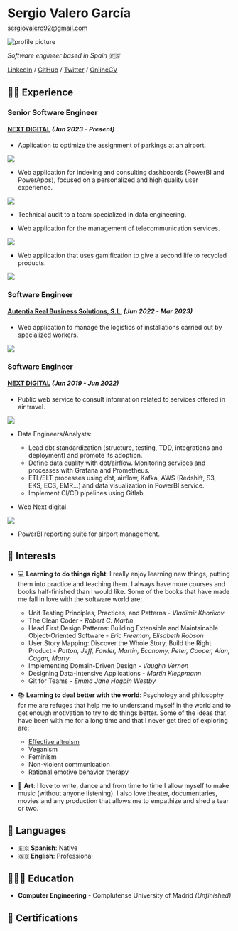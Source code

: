 <link rel="stylesheet" href="{{ site.baseurl }}/assets/css/main.css">

<div class="title">
  <div>
    <h1 style="margin-bottom: 0.5rem">Sergio Valero García</h1>
    <a href="mailto:sergiovalero92@gmail.com">sergiovalero92@gmail.com</a>
    <p></p>
  </div>
  <img class="avatar" src="{{ site.baseurl }}/assets/images/profile.png" alt="profile picture" />
</div>

_Software engineer based in Spain 🇪🇸_

[LinkedIn](https://www.linkedin.com/in/sergio-valero-garcia/) / [GitHub](https://github.com/sergiovalerogarcia/) / [Twitter](https://twitter.com/devegloper/) / [OnlineCV](https://sergiovalerogarcia.github.io/cv/)


## 👩‍💻 Experience

### Senior Software Engineer
#### [NEXT DIGITAL](https://www.nextdigital.es) _(Jun 2023 - Present)_

- Application to optimize the assignment of parkings at an airport.
<div class="skills" style="width: 11rem">
  <img src="https://skillicons.dev/icons?i=java,maven,spring,ts,react,vite,materialui,postgres,aws,figma,gitlab" />
</div>

- Web application for indexing and consulting dashboards (PowerBI and PowerApps), focused on a personalized and high quality user experience.
<div class="skills" style="width: 11rem">
  <img src="https://skillicons.dev/icons?i=java,maven,spring,ts,react,vite,materialui,postgres,aws,figma,gitlab" />
</div>

- Technical audit to a team specialized in data engineering.

- Web application for the management of telecommunication services.
<div class="skills" style="width: 7rem">
  <img src="https://skillicons.dev/icons?i=java,maven,spring,kubernetes,azure,ts,react" />
</div>

- Web application that uses gamification to give a second life to recycled products.
<div class="skills" style="width: 4rem; margin-bottom: 20px">
  <img src="https://skillicons.dev/icons?i=vue,gcp,azure,vuetify" />
</div>

### Software Engineer
#### [Autentia Real Business Solutions, S.L.](https://www.autentia.com/) _(Jun 2022 - Mar 2023)_

- Web application to manage the logistics of installations carried out by specialized workers.
<div class="skills" style="width: 10rem; margin-bottom: 20px">
  <img src="https://skillicons.dev/icons?i=kotlin,maven,angular,kubernetes,aws,grafana,postgres,github,gitlab,figma" />
</div>

### Software Engineer
#### [NEXT DIGITAL](https://www.nextdigital.es) _(Jun 2019 - Jun 2022)_

- Public web service to consult information related to services offered in air travel.
<div class="skills" style="width: 6rem">
  <img src="https://skillicons.dev/icons?i=python,fastapi,kubernetes,gitlab,aws,grafana" />
</div>

- Data Engineers/Analysts:
  - Lead dbt standardization (structure, testing, TDD, integrations and deployment) and promote its adoption.
  - Define data quality with dbt/airflow. Monitoring services and processes with Grafana and Prometheus.
  - ETL/ELT processes using dbt, airflow, Kafka, AWS (Redshift, S3, EKS, ECS, EMR...) and data visualization in PowerBI service.
  - Implement CI/CD pipelines using Gitlab.

- Web Next digital.
<div class="skills" style="width: 4rem">
  <img src="https://skillicons.dev/icons?i=nuxtjs,jest,gitlab,kubernetes" />
</div>

- PowerBI reporting suite for airport management.
  
## 🥰 Interests

- 💻 **Learning to do things right**: I really enjoy learning new things, putting them into practice and teaching them. I always have more courses and books half-finished than I would like. Some of the books that have made me fall in love with the software world are:
  - Unit Testing Principles, Practices, and Patterns - _Vladimir Khorikov_
  - The Clean Coder - _Robert C. Martin_
  - Head First Design Patterns: Building Extensible and Maintainable Object-Oriented Software - _Eric Freeman, Elisabeth Robson_
  - User Story Mapping: Discover the Whole Story, Build the Right Product - _Patton, Jeff, Fowler, Martin, Economy, Peter, Cooper, Alan, Cagan, Marty_
  - Implementing Domain-Driven Design - _Vaughn Vernon_
  - Designing Data-Intensive Applications - _Martin Kleppmann_
  - Git for Teams - _Emma Jane Hogbin Westby_

- 📚 **Learning to deal better with the world**: Psychology and philosophy for me are refuges that help me to understand myself in the world and to get enough motivation to try to do things better. Some of the ideas that have been with me for a long time and that I never get tired of exploring are:
  - [Effective altruism](https://www.effectivealtruism.org/)
  - Veganism
  - Feminism
  - Non-violent communication
  - Rational emotive behavior therapy

- 💃 **Art**: I love to write, dance and from time to time I allow myself to make music (without anyone listening). I also love theater, documentaries, movies and any production that allows me to empathize and shed a tear or two.

## 💬 Languages

- 🇪🇸 **Spanish**: Native
- 🇬🇧 **English**: Professional

## 👩🏼‍🎓 Education

- **Computer Engineering** - Complutense University of Madrid _(Unfinished)_

## 📜 Certifications

<div data-iframe-width="150" data-iframe-height="270" data-share-badge-id="552292b3-5e70-4e32-9ef4-e3de005d448c" data-share-badge-host="https://www.credly.com"></div><script type="text/javascript" async src="//cdn.credly.com/assets/utilities/embed.js"></script>

<div data-iframe-width="150" data-iframe-height="270" data-share-badge-id="23e6dc16-41e6-4ad6-a649-0bfc5aad63d1" data-share-badge-host="https://www.credly.com"></div><script type="text/javascript" async src="//cdn.credly.com/assets/utilities/embed.js"></script>

<div data-iframe-width="150" data-iframe-height="270" data-share-badge-id="a1c422ad-7559-459e-8faf-3ec7628d76e7" data-share-badge-host="https://www.credly.com"></div><script type="text/javascript" async src="//cdn.credly.com/assets/utilities/embed.js"></script>
